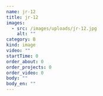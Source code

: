 ```yaml
---
name: jr-12
title: jr-12
images:
  - src: /images/uploads/jr-12.jpg
    alt: ""
category: B
kind: image
video: ""
startTime: 0
order_about: 0
order_projects: 0
order_video: 0
body: ""
body_en: ""
---
```

